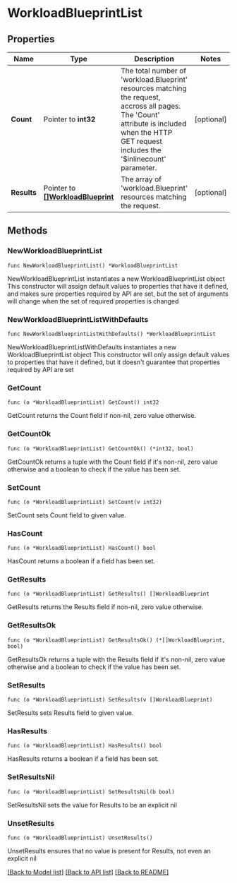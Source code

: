 # WorkloadBlueprintList

## Properties

Name | Type | Description | Notes
------------ | ------------- | ------------- | -------------
**Count** | Pointer to **int32** | The total number of &#39;workload.Blueprint&#39; resources matching the request, accross all pages. The &#39;Count&#39; attribute is included when the HTTP GET request includes the &#39;$inlinecount&#39; parameter. | [optional] 
**Results** | Pointer to [**[]WorkloadBlueprint**](WorkloadBlueprint.md) | The array of &#39;workload.Blueprint&#39; resources matching the request. | [optional] 

## Methods

### NewWorkloadBlueprintList

`func NewWorkloadBlueprintList() *WorkloadBlueprintList`

NewWorkloadBlueprintList instantiates a new WorkloadBlueprintList object
This constructor will assign default values to properties that have it defined,
and makes sure properties required by API are set, but the set of arguments
will change when the set of required properties is changed

### NewWorkloadBlueprintListWithDefaults

`func NewWorkloadBlueprintListWithDefaults() *WorkloadBlueprintList`

NewWorkloadBlueprintListWithDefaults instantiates a new WorkloadBlueprintList object
This constructor will only assign default values to properties that have it defined,
but it doesn't guarantee that properties required by API are set

### GetCount

`func (o *WorkloadBlueprintList) GetCount() int32`

GetCount returns the Count field if non-nil, zero value otherwise.

### GetCountOk

`func (o *WorkloadBlueprintList) GetCountOk() (*int32, bool)`

GetCountOk returns a tuple with the Count field if it's non-nil, zero value otherwise
and a boolean to check if the value has been set.

### SetCount

`func (o *WorkloadBlueprintList) SetCount(v int32)`

SetCount sets Count field to given value.

### HasCount

`func (o *WorkloadBlueprintList) HasCount() bool`

HasCount returns a boolean if a field has been set.

### GetResults

`func (o *WorkloadBlueprintList) GetResults() []WorkloadBlueprint`

GetResults returns the Results field if non-nil, zero value otherwise.

### GetResultsOk

`func (o *WorkloadBlueprintList) GetResultsOk() (*[]WorkloadBlueprint, bool)`

GetResultsOk returns a tuple with the Results field if it's non-nil, zero value otherwise
and a boolean to check if the value has been set.

### SetResults

`func (o *WorkloadBlueprintList) SetResults(v []WorkloadBlueprint)`

SetResults sets Results field to given value.

### HasResults

`func (o *WorkloadBlueprintList) HasResults() bool`

HasResults returns a boolean if a field has been set.

### SetResultsNil

`func (o *WorkloadBlueprintList) SetResultsNil(b bool)`

 SetResultsNil sets the value for Results to be an explicit nil

### UnsetResults
`func (o *WorkloadBlueprintList) UnsetResults()`

UnsetResults ensures that no value is present for Results, not even an explicit nil

[[Back to Model list]](../README.md#documentation-for-models) [[Back to API list]](../README.md#documentation-for-api-endpoints) [[Back to README]](../README.md)


